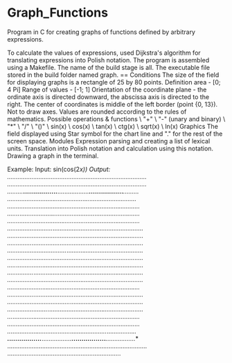 # Graph_Functions
Program in C for creating graphs of functions defined by arbitrary expressions.

To calculate the values ​​of expressions, used Dijkstra's algorithm for translating expressions into Polish notation.
The program is assembled using a Makefile. The name of the build stage is all. The executable file stored in the build folder named graph. ==
Conditions
The size of the field for displaying graphs is a rectangle of 25 by 80 points.
Definition area - [0; 4 Pi]
Range of values - [-1; 1]
Orientation of the coordinate plane - the ordinate axis is directed downward, the abscissa axis is directed to the right.
The center of coordinates is middle of the left border (point {0, 13}).
Not to draw axes. 
Values are rounded according to the rules of mathematics.
Possible operations & functions \ "+" \ "-" (unary and binary) \ "*" \ "/" \ "()" \ sin(x) \ cos(x) \ tan(x) \ ctg(x) \ sqrt(x) \ ln(x)
Graphics
The field displayed using Star symbol for the chart line and "." for the rest of the screen space.
Modules
Expression parsing and creating a list of lexical units.
Translation into Polish notation and calculation using this notation.
Drawing a graph in the terminal.


Example: 
Input: sin(cos(2*x))
Output:
................................................................................
................................................................................
.........***.................**..................**.................***.........
........*...................*..*................*..*...................*........
............*...................*..............*...................*............
.......*...................*........................*...................*.......
.............*...................*............*...................*.............
..........................*..........................*..........................
......*..................................................................*......
..............*..................................................*..............
..................................*..........*..................................
.........................*............................*.........................
.....*....................................................................*.....
...............*................................................*...............
...................................*........*...................................
....*...................*..............................*...................*....
................*..............................................*................
....................................*......*....................................
.......................*................................*.......................
...*.............*............................................*.............*...
......................*..............*....*..............*......................
..*...............*...................*..*...................*...............*..
**.................***.................**.................***.................**
................................................................................
.................................................................
